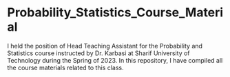 # Probability_Statistics_Course_Material
I held the position of Head Teaching Assistant for the Probability and Statistics course instructed by Dr. Karbasi at Sharif University of Technology during the Spring of 2023. In this repository, I have compiled all the course materials related to this class.
